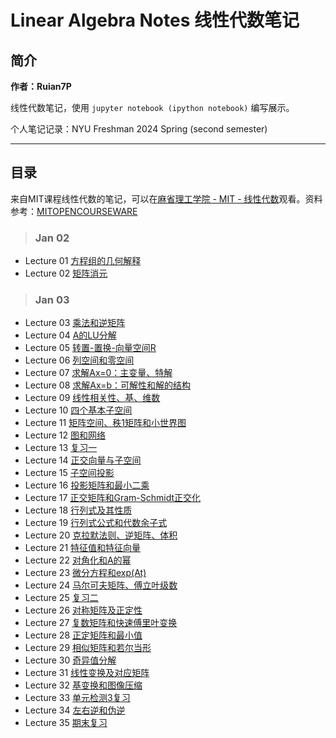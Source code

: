 # Linear Algebra Notes 线性代数笔记

## 简介

**作者：Ruian7P**

线性代数笔记，使用 `jupyter notebook (ipython notebook)` 编写展示。

个人笔记记录：NYU Freshman 2024 Spring (second semester)

----

## 目录

来自MIT课程线性代数的笔记，可以在[麻省理工学院 - MIT - 线性代数](https://www.bilibili.com/video/BV16Z4y1U7oU)观看。资料参考：[MITOPENCOURSEWARE](https://ocw.mit.edu/courses/18-06-linear-algebra-spring-2010/)

> ### Jan 02
- Lecture 01 [方程组的几何解释](https://github.com/Ruian7P/Linear-Algebra-notes/blob/main/Lecture%2001%20%26%2002.ipynb)
- Lecture 02 [矩阵消元](https://github.com/Ruian7P/Linear-Algebra-notes/blob/main/Lecture%2001%20%26%2002.ipynb)
> ### Jan 03
- Lecture 03 [乘法和逆矩阵](https://github.com/Ruian7P/Linear-Algebra-notes/blob/main/Lecture%2003.ipynb)
- Lecture 04 [A的LU分解](chapter04.ipynb)
- Lecture 05 [转置-置换-向量空间R](chapter05.ipynb)
- Lecture 06 [列空间和零空间](chapter06.ipynb)
- Lecture 07 [求解Ax=0：主变量、特解](chapter07.ipynb)
- Lecture 08 [求解Ax=b：可解性和解的结构](chapter08.ipynb)
- Lecture 09 [线性相关性、基、维数](chapter09.ipynb)
- Lecture 10 [四个基本子空间](chapter10.ipynb)
- Lecture 11 [矩阵空间、秩1矩阵和小世界图](chapter11.ipynb)
- Lecture 12 [图和网络](chapter12.ipynb)
- Lecture 13 [复习一](chapter13.ipynb)
- Lecture 14 [正交向量与子空间](chapter14.ipynb)
- Lecture 15 [子空间投影](chapter15.ipynb)
- Lecture 16 [投影矩阵和最小二乘](chapter16.ipynb)
- Lecture 17 [正交矩阵和Gram-Schmidt正交化](chapter17.ipynb)
- Lecture 18 [行列式及其性质](chapter18.ipynb)
- Lecture 19 [行列式公式和代数余子式](chapter19.ipynb)
- Lecture 20 [克拉默法则、逆矩阵、体积](chapter20.ipynb)
- Lecture 21 [特征值和特征向量](chapter21.ipynb)
- Lecture 22 [对角化和A的幂](chapter22.ipynb)
- Lecture 23 [微分方程和exp(At)](chapter23.ipynb)
- Lecture 24 [马尔可夫矩阵、傅立叶级数](chapter24.ipynb)
- Lecture 25 [复习二](chapter25.ipynb)
- Lecture 26 [对称矩阵及正定性](chapter26.ipynb)
- Lecture 27 [复数矩阵和快速傅里叶变换](chapter27.ipynb)
- Lecture 28 [正定矩阵和最小值](chapter28.ipynb)
- Lecture 29 [相似矩阵和若尔当形](chapter29.ipynb)
- Lecture 30 [奇异值分解](chapter30.ipynb)
- Lecture 31 [线性变换及对应矩阵](chapter31.ipynb)
- Lecture 32 [基变换和图像压缩](chapter32.ipynb)
- Lecture 33 [单元检测3复习](chapter33.ipynb)
- Lecture 34 [左右逆和伪逆](chapter34.ipynb)
- Lecture 35 [期末复习](chapter35.ipynb)
